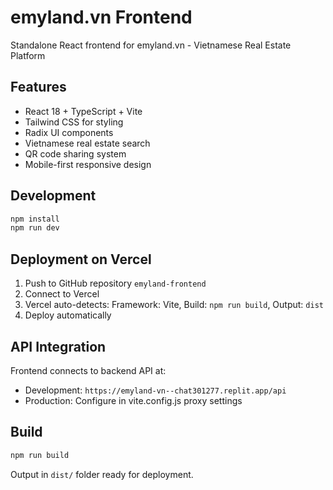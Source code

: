 # emyland.vn Frontend

Standalone React frontend for emyland.vn - Vietnamese Real Estate Platform

## Features
- React 18 + TypeScript + Vite
- Tailwind CSS for styling  
- Radix UI components
- Vietnamese real estate search
- QR code sharing system
- Mobile-first responsive design

## Development

```bash
npm install
npm run dev
```

## Deployment on Vercel

1. Push to GitHub repository `emyland-frontend`
2. Connect to Vercel
3. Vercel auto-detects: Framework: Vite, Build: `npm run build`, Output: `dist`
4. Deploy automatically

## API Integration

Frontend connects to backend API at:
- Development: `https://emyland-vn--chat301277.replit.app/api`
- Production: Configure in vite.config.js proxy settings

## Build

```bash
npm run build
```

Output in `dist/` folder ready for deployment.